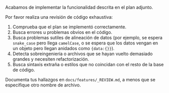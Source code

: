 Acabamos de implementar la funcionalidad descrita en el plan adjunto.

Por favor realiza una revisión de código exhaustiva:

1. Comprueba que el plan se implementó correctamente.
2. Busca errores u problemas obvios en el código.
3. Busca problemas sutiles de alineación de datos (por ejemplo, se espera `snake_case` pero llega `camelCase`, o se espera que los datos vengan en un objeto pero llegan anidados como `{data:{}}`).
4. Detecta sobreingeniería o archivos que se hayan vuelto demasiado grandes y necesiten refactorización.
5. Busca sintaxis extraña o estilos que no coincidan con el resto de la base de código.

Documenta tus hallazgos en `docs/features/_REVIEW.md`, a menos que se especifique otro nombre de archivo.
